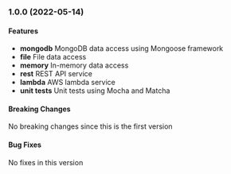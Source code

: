<a name="1.0.0"></a>
### 1.0.0 (2022-05-14)

#### Features
* **mongodb** MongoDB data access using Mongoose framework
* **file** File data access 
* **memory** In-memory data access 
* **rest** REST API service
* **lambda** AWS lambda service
* **unit tests** Unit tests using Mocha and Matcha

#### Breaking Changes
No breaking changes since this is the first version

#### Bug Fixes
No fixes in this version

